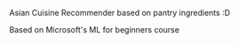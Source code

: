 Asian Cuisine Recommender based on pantry ingredients :D

Based on Microsoft's ML for beginners course
